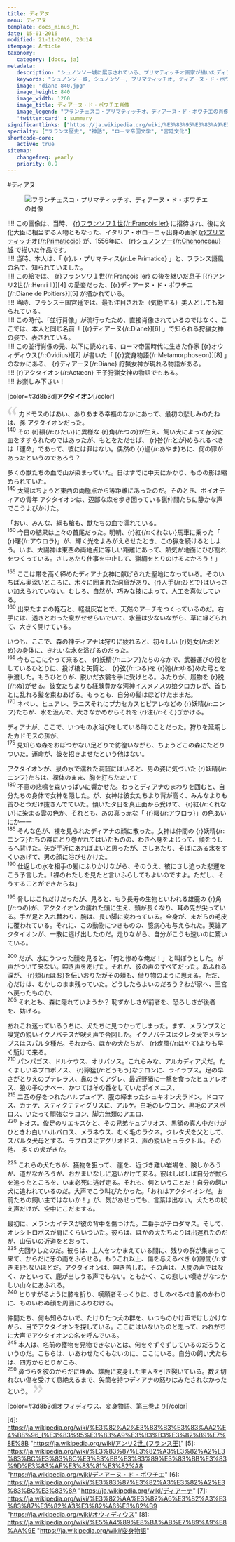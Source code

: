 ```yaml
---
title: ディアヌ
menu: ディアヌ
template: docs_minus_h1
date: 15-01-2016
modified: 21-11-2016, 20:14
itempage: Article
taxonomy:
   category: [docs, ja]
metadata:
   description: "シュノンソー城に展示されている、プリマティッチオ画家が描いたディアーヌ・ド・ポワチエ肖像画のもとに使用された、オウィディウス作家が書いた変身物語の第三巻のアクタイオン章の文書"
   keywords: "シュノンソー城, シュノンソー, プリマティッチオ, ディアーヌ・ド・ポワチエ, オウィディウス, 変身物語, アクタイオン"
   image: "diane-840.jpg"
   image_height: 840
   image_width: 1260
   image_title: ディアーヌ・ド・ポワチエ肖像
   image_legend: "フランチェスコ・プリマティッチオ、ディアーヌ・ド・ポワチエの肖像"
   'twitter:card' : summary
significantlinks: ["https://ja.wikipedia.org/wiki/%E3%83%95%E3%83%A9%E3%83%B3%E3%83%81%E3%82%A7%E3%82%B9%E3%82%B3%E3%83%BB%E3%83%97%E3%83%AA%E3%83%9E%E3%83%86%E3%82%A3%E3%83%83%E3%83%81%E3%82%AA", "https://ja.wikipedia.org/wiki/%E3%83%87%E3%82%A3%E3%82%A2%E3%83%BC%E3%83%8C%E3%83%BB%E3%83%89%E3%83%BB%E3%83%9D%E3%83%AF%E3%83%81%E3%82%A8", "https://ja.wikipedia.org/wiki/%E3%82%A2%E3%83%B3%E3%83%AA2%E4%B8%96_(%E3%83%95%E3%83%A9%E3%83%B3%E3%82%B9%E7%8E%8B"]
specialty: ["フランス歴史", "神話", "ローマ帝国文学", "宮廷文化"]
shortcode-core:
   active: true
sitemap:
   changefreq: yearly
   priority: 0.9
---
```

#ディアヌ  

<figure><picture>
<source sizes="(max-width: 767px) 98vw, 52vw" srcset="
/user/sites/docs/pages/01.reference/03.chateaux-de-la-loire/02.chenonceau/01.diane/diane-280.webp 280w,
/user/sites/docs/pages/01.reference/03.chateaux-de-la-loire/02.chenonceau/01.diane/diane-380.webp 380w,
/user/sites/docs/pages/01.reference/03.chateaux-de-la-loire/02.chenonceau/01.diane/diane-480.webp 480w,
/user/sites/docs/pages/01.reference/03.chateaux-de-la-loire/02.chenonceau/01.diane/diane-640.webp 640w,
/user/sites/docs/pages/01.reference/03.chateaux-de-la-loire/02.chenonceau/01.diane/diane-840.webp 840w" type="image/webp">
<img src="/user/sites/docs/pages/01.reference/03.chateaux-de-la-loire/02.chenonceau/01.diane/diane-840.jpg" sizes="(max-width: 767px) 98vw, 52vw" srcset="
/user/sites/docs/pages/01.reference/03.chateaux-de-la-loire/02.chenonceau/01.diane/diane-280.jpg 280w,
/user/sites/docs/pages/01.reference/03.chateaux-de-la-loire/02.chenonceau/01.diane/diane-380.jpg 380w,
/user/sites/docs/pages/01.reference/03.chateaux-de-la-loire/02.chenonceau/01.diane/diane-480.jpg 480w,
/user/sites/docs/pages/01.reference/03.chateaux-de-la-loire/02.chenonceau/01.diane/diane-640.jpg 640w,
/user/sites/docs/pages/01.reference/03.chateaux-de-la-loire/02.chenonceau/01.diane/diane_840.jpp 840w" title="フランチェスコ・プリマティッチオ、ディアーヌ・ド・ポワチエの肖像" alt="フランチェスコ・プリマティッチオ、ディアーヌ・ド・ポワチエの肖像" class="class-diane-img">
</picture></figure>

!!!! この画像は、当時、 [{r}フランソワ１世{/r:François&#160;Ier}][1] に招待され、後に文化大臣に<wbr>相当する人物とも<wbr>なった、イタリア・ボローニャ出身の画家 [{r}プリマティッチオ{/r:Primaticcio}][2] が、1556年に、 [{r}シュノンソー{/r:Chenonceau} 城][3] で描いた作品です。  
!!!!  当時、本人は、「 {r}ル・プリマティス{/r:Le&#160;Primatice} 」と、フランス語風の<wbr>名で、知られて<wbr>いました。  
!!!! この絵では、 {r}フランソワ１世{/r:François&#160;Ier} の後を継いだ息子 [{r}アンリ2世{/r:Henri&#160;II}][4] の<wbr>愛妾だった、[{r}ディアーヌ・ド・ポワチエ{/r:Diane&#160;de&#160;Poitiers}][5] が描かれている。  
!!!! 当時、フランス王国<wbr>宮廷では、最も<wbr>注目された（気絶する）美人と<wbr>しても知られている。  
!!!! この時代、「並行肖像」が<wbr>流行ったため、直接<wbr>肖像されて<wbr>いるのではなく、ここでは、本人と<wbr>同じ名前「 [{r}ディアーヌ{/r:Diane}][6] 」で知られる狩猟<wbr>女神の姿で、表されて<wbr>いる。  
!!!! この並行肖像の元、以下に読めれる、ローマ帝国時代に<wbr>生きた作家 [{r}オウィディウス{/r:Ovidius}][7] が書いた「 [{r}変身物語{/r:Metamorphoseon}][8] 」のなかにある、 {r}ディアーヌ{/r:Diane} 狩猟女神が<wbr>現れる物語がある。  
!!!! {r}アクタイオン{/r:Actæon} 王子狩猟<wbr>女神の物語でもある。  
!!!! お楽しみ下さい！

[color=#3d8b3d]**アクタイオン**[/color]  

<span><svg xmlns="http://www.w3.org/2000/svg" version="1" width="22px" height="22px" viewBox="0 0 78 78" fill="lightgrey" opacity="1"><path d="M76.5 9.0009L57.0898 32.605c-.88226 1.10283-.88226 1.54397-.88226 1.76454 0 1.10286 1.76455 3.30857 2.8674 4.632l13.0167 14.99877L61.50123 74.9545 50.4727 59.51456c-2.87047-3.97028-10.80793-15.88413-10.80793-19.19267 0-1.76458.6617-2.4263 6.6171-9.7051C60.8395 12.74754 63.04522 10.98297 70.98575 3.0455L76.5 9.00092zm-38.16172 0L18.9281 32.605c-.88228 1.10283-.88228 1.54397-.88228 1.76454 0 1.10286 1.76457 3.30857 2.86742 4.632L33.92688 54.0003 23.3395 74.9545 12.30793 59.51456C9.44053 55.54428 1.5 43.63043 1.5 40.3219c0-1.76458.6617-2.4263 6.6171-9.7051C22.67475 12.74754 24.88043 10.98297 32.82097 3.0455l5.51732 5.9554z"/></svg></span> 
力ドモスのばあい、ありあまる幸福のなかに<wbr>あって、最初の悲しみの<wbr>たねは、孫 アクタイオン<wbr>だった。  
<sup>140</sup> 
その {r}額{/r:ひたい}に異様な {r}角{/r:つの}が<wbr>生え、飼い犬によって<wbr>存分に血を<wbr>すすられたのではあったが、もとをただせば、 {r}咎{/r:とが}められる<wbr>べきは「運命」で<wbr>あって、彼には罪はない。偶然の {r}過{/r:あやま}ちに、何の罪が<wbr>あったというのであろう？

多くの獣たちの血で山が<wbr>染まっていた。日はすでに<wbr>中天にかかり、ものの影は<wbr>縮められていた。  
<sup>145</sup> 
太陽はちょうど東西の<wbr>両極点から等距離に<wbr>あったのだ。そのとき、ボイオティアの青年 アクタイオンは、辺鄙な森を歩き回っている<wbr>猟仲間たちに静かな声で<wbr>こうよびかけた。

「おい、みんな、綱も槍も、獣たちの血で<wbr>濡れている。  
<sup>150</sup> 
今日の結果は<wbr>上々の首尾だった。明朝、{r}紅{/r:くれない}馬車に乗った「 {r}曙{/r:アウロラ}」が、輝く光を<wbr>よみがえらせたとき、この猟を続けるとしよう。いま、大陽神は東西の<wbr>両地点に等しい距離に<wbr>あって、熱気が地面に<wbr>ひび割れをつくっている。さしあたり仕事を<wbr>中止して、猟綱をとりのける<wbr>よかろう！」
  
<sup>155</sup> 
ここは帯を高く<wbr>締めたディアナ女神に<wbr>献げられた聖地に<wbr>なっている。そのいちばん奥深い<wbr>ところに、木々に囲まれた<wbr>洞窟があり、{r}人手{/r:ひとで}は<wbr>いっさい加えられていない。むしろ、自然が、巧みな技によって、人工を<wbr>真似している。  
<sup>160</sup> 出来たままの軽石と、軽凝灰岩とで、天然の<wbr>アーチをつくっているのだ。右手には、透きとおった<wbr>泉がせせらいでいて、水量は少ないながら、草に縁どられて、大きく開けている。

いつも、ここで、森の神ディアナは狩りに<wbr>疲れると、初々しい {r}処女{/r:おとめ}の身体に、きれいな水を<wbr>浴びるのだった。  
<sup>165</sup> 
今もここにやって<wbr>来ると、 {r}妖精{/r:ニンフ}たちの<wbr>なかで、武器運びの役を<wbr>しているひとりに、投げ<wbr>槍と矢筒と、 {r}弦{/r:つる}を {r}弛{/r:ゆる}めた<wbr>弓とを手渡した。もうひとりが、脱いだ衣裳を手に<wbr>受けとる。ふたりが、履物を {r}脱{/r:ぬ}がせる。彼女たちよりも経験豊かな<wbr>河神イスメノスの娘<wbr>クロカレが、首もとに乱れる髪を<wbr>束ねあげる。もっとも、自分の髪は<wbr>ほどけたままだ。  
<sup>170</sup> 
ネペレ、ヒュアレ、ラニスそれにプ力セカスと<wbr>ピアレなどの {r}妖精{/r:ニンフ}たちが、水を汲んで、大きな<wbr>かめからそれを {r}注{/r:そそ}ぎ<wbr>かける。

ディアナが、ここで、いつもの水浴びをしている<wbr>時のことだった。狩りを延期したカドモスの<wbr>孫が、  
<sup>175</sup> 
見知らぬ森をおぼ<wbr>つかない足どりで<wbr>彷徨いながら、ちょうどこの森にたどり<wbr>ついた。運命が、彼を招き<wbr>よせたという他はない。

アクタイオンが、泉の<wbr>水で濡れた洞窟にはいると、男の姿に気づいた {r}妖精{/r:ニンフ}たち<wbr>は、裸体のまま、胸を打ち<wbr>たたいて  
<sup>180</sup> 
不意の悲鳴を森<wbr>いっぱいに響かせた。わっとディアナのまわりを<wbr>囲むと、自分たちの身体で<wbr>女神を隠した。が、女神は<wbr>彼女たちより背が高く、みんなよりも首ひとつだけ<wbr>抜きんでていた。傾いたタ日を真正面から<wbr>受けて、 {r}紅{/r:くれない}に染まる雲の<wbr>色か、それとも、あの<wbr>真っ赤な「 {r}曙{/r:アウロラ}」の<wbr>色あいにか一一  
<sup>185</sup> 
そんな色が、裸を<wbr>見られたディアナの顔に<wbr>散った。女神は仲間の {r}妖精{/r:ニンフ}たちの群にとり巻かれては<wbr>いたものの、わきへ身を<wbr>よじって、顔をうしろへ<wbr>背けた。矢が手近にあれば<wbr>よいと思ったが、さし<wbr>あたり、そばにある水を<wbr>すくいあげて、男の顔に<wbr>浴びせかけた。  
<sup>190</sup> 仕返しの水を相手の髪に<wbr>ふりかけながら、その<wbr>うえ、彼にさし迫った<wbr>悲運をこう予言した。「裸のわたしを見たと<wbr>言いふらしても<wbr>よいのですよ。ただし、そうすることが<wbr>できたらね」
  
<sup>195</sup> 
脅しはこれだけ<wbr>だったが、見ると、もう長寿の<wbr>生物といわれる<wbr>雄鹿の {r}角{/r:つの}が、アクタイオンの濡れた頭に<wbr>生え、頭が長くなり、耳の先が尖っている。手が足と入れ替わり、腕は、長い脚に<wbr>変わっている。全身が、まだらの毛皮に<wbr>覆われている。それに、この動物につきものの、臆病心も与えられた。英雄アクタイオンが、一散に逃げ出したのだ。走りながら、自分がこうも速いのに<wbr>驚いている。
  
<sup>200</sup> 
だが、水にうつった顔を<wbr>見ると、「何と惨めな俺だ！」と<wbr>叫ぼうとした。が声がついて来ない。呻き声をあげた。それが、彼の声のすべてだった。あふれる涙が、 {r}頬{/r:ほお}を<wbr>伝いおりたがその頬も、借り物のように思える。ただ、心だけは、むかしのまま残っていた。どうしたらよいのだろう？わが家へ、王宮へ<wbr>戻ったものか、  
<sup>205</sup> 
それとも、森に<wbr>隠れていようか？ 恥ずかしさが前者を、恐ろしさが後者を、妨げる。

あれこれ迷っている<wbr>うちに、犬たちに見つかって<wbr>しまった。まず、メランプスと嗅覚の鋭い<wbr>イクノバテスが吠え声で<wbr>合図した。イクノバテスは<wbr>クレタ犬でメランプスは<wbr>スパルタ種だ。それから、ほかの犬たちが、 {r}疾風{/r:はやて}よりも早く駈けて来る。  
<sup>210</sup> 
パンパゴス、ドルケウス、オリバソス。これらみな、アルカディア犬だ。たくましいネプロポノス、 {r}獰猛{/r:どうもう}なテロンに、ライラプス。足の早さがとりえの<wbr>プテレラス、鼻のきくアグレ、最近野猪に一撃を食った<wbr>ヒュアレオス、狼の子のナペー、かつては<wbr>羊の番をしていた<wbr>ポイメニス、  
<sup>215</sup> 
二匹の<wbr>仔をつれた<wbr>ハルプュイア、腹の<wbr>締まった<wbr>シュキオン犬<wbr>ラドン。ドロマス、カナケ、スティクテティグリスに、アルケ。白毛のレウコン、黒毛のアスポロス、いたって頑強なラコン、脚力無類のアエロ、  
<sup>220</sup> 
トオス。俊足の<wbr>リエキスケと、その兄弟キュプリオス、黒額の真ん中だけが<wbr>ひときわ白いハルパロス、メラネウス、むく毛の<wbr>ラクネ。クレタ犬を<wbr>父として、スパルタ犬母と<wbr>する、ラブロスに<wbr>アグリオドス、声の鋭いヒュラクトル。その他、 多くの犬がきた。
  
<sup>225</sup> 
これらの犬たちが、獲物を狙って、 崖を、近づき難い岩場を、険しかろうが、道が<wbr>なかろうが、おかまいなしに<wbr>追いかけて来る。彼はしばしば自分が獣らを<wbr>追った<wbr>ところを、いま必死に<wbr>逃げ走る。それも、何ということだ！自分の飼い犬に<wbr>追われているのだ。大声でこう叫びたかった。「おれはアクタイオンだ。お前たちの飼い主では<wbr>ないか！」が、気があせっても、言葉は出ない。犬たちの吠え声だけが、空中にこだまする。

最初に、メランカイテスが<wbr>彼の背中を傷つけた。二番手がテロダマス。そして、オレシトロポスが肩に<wbr>くらいついた。彼らは、ほかの犬たちよりは<wbr>出遅れたのだが、山伝いの近道をとおって、  
<sup>235</sup> 
先回りしたのだ。彼らは、主人を<wbr>つかまえている間に、残りの群が集まって来て、からだに牙の雨をふらせる。もうこれ以上、傷を与えるべき {r}隙間{/r:すきま}も<wbr>ないほどだ。アクタイオンは、呻き苦しむ。その声は、人間の声ではなく、かといって、鹿が出しうる声でもない。ともかく、この悲しい嘆きが<wbr>なつかしい山々にあふれる。  
<sup>240</sup> 
とりすがるように<wbr>膝を折り、嘆願者<wbr>そっくりに、さしのべるべき<wbr>腕のかわりに、ものいわぬ顔を周囲に<wbr>ふりむける。

仲間たち、何も知らないで、たけりたつ犬の群を、いつものかけ声で<wbr>けしかけながら、目でアクタイオンを<wbr>探している。ここにはいないものと<wbr>思って、われがちに大声で<wbr>アクタイオンの名を<wbr>呼んでいる。  
<sup>245</sup> 本人は、名前の獲物を<wbr>見物できないとは、何をぐずぐず<wbr>しているのだろうと<wbr>いうのだ。こちらは、いあわせたくもないのに、ここにいる。自分の飼い犬たちは、四方からとりかこみ、  
<sup>250</sup> 鼻づらを彼のからだに<wbr>埋め、雄鹿に変身した主人を<wbr>引き裂いている。数え切れない傷を受けて<wbr>息絶えるまで、矢筒を持つディアナの<wbr>怒りはみたされなかったと<wbr>いう。 <span><svg xmlns="http://www.w3.org/2000/svg" version="1" width="22px" height="22px" viewBox="0 0 78 78" fill="lightgrey" opacity="1"><path d="M1.5 68.9991L20.9102 45.395c.88226-1.10283.88226-1.54397.88226-1.76454 0-1.10286-1.76455-3.30857-2.8674-4.632L5.90836 23.9997 16.49877 3.0455 27.5273 18.48544c2.87047 3.97028 10.80793 15.88413 10.80793 19.19267 0 1.76458-.6617 2.4263-6.6171 9.7051C17.1605 65.25246 14.95478 67.01703 7.01425 74.9545L1.5 68.99908zm38.16172 0L59.0719 45.395c.88228-1.10283.88228-1.54397.88228-1.76454 0-1.10286-1.76457-3.30857-2.86742-4.632L44.07312 23.9997 54.6605 3.0455l11.03157 15.43992C68.55947 22.45572 76.5 34.36957 76.5 37.6781c0 1.76458-.6617 2.4263-6.6171 9.7051C55.32526 65.25246 53.11957 67.01703 45.17904 74.9545l-5.51732-5.9554z"/></svg></span>  


[color=#3d8b3d]オウィディウス、変身物語、第三巻より[/color]  

[1]: https://ja.wikipedia.org/wiki/%E3%83%95%E3%83%A9%E3%83%B3%E3%82%BD%E3%83%AF1%E4%B8%96_(%E3%83%95%E3%83%A9%E3%83%B3%E3%82%B9%E7%8E%8B) "https://ja.wikipedia.org/wiki/フランソワ１世_（フランス国王）"
[2]: https://ja.wikipedia.org/wiki/%E3%83%95%E3%83%A9%E3%83%B3%E3%83%81%E3%82%A7%E3%82%B9%E3%82%B3%E3%83%BB%E3%83%97%E3%83%AA%E3%83%9E%E3%83%86%E3%82%A3%E3%83%83%E3%83%81%E3%82%AA "https://ja.wikipedia.org/wiki/フランチェスコ・プリマティッチオ"
[3]: https://ja.wikipedia.org/wiki/%E3%82%B7%E3%83%A5%E3%83%8E%E3%83%B3%E3%82%BD%E3%83%BC%E5%9F%8E "https://ja.wikipedia.org/wiki/シュノンソー城"
[4]: https://ja.wikipedia.org/wiki/%E3%82%A2%E3%83%B3%E3%83%AA2%E4%B8%96_(%E3%83%95%E3%83%A9%E3%83%B3%E3%82%B9%E7%8E%8B "https://ja.wikipedia.org/wiki/アンリ2世_(フランス王)"
[5]: https://ja.wikipedia.org/wiki/%E3%83%87%E3%82%A3%E3%82%A2%E3%83%BC%E3%83%8C%E3%83%BB%E3%83%89%E3%83%BB%E3%83%9D%E3%83%AF%E3%83%81%E3%82%A8 "https://ja.wikipedia.org/wiki/ディアーヌ・ド・ポワチエ"
[6]: https://ja.wikipedia.org/wiki/%E3%83%87%E3%82%A3%E3%82%A2%E3%83%BC%E3%83%8A "https://ja.wikipedia.org/wiki/ディアーナ"
[7]: https://ja.wikipedia.org/wiki/%E3%82%AA%E3%82%A6%E3%82%A3%E3%83%87%E3%82%A3%E3%82%A6%E3%82%B9 "https://ja.wikipedia.org/wiki/オウィディウス"
[8]: https://ja.wikipedia.org/wiki/%E5%A4%89%E8%BA%AB%E7%89%A9%E8%AA%9E "https://ja.wikipedia.org/wiki/変身物語"